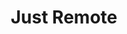 ---
title: 'Just Remote'
description: 'Discover fully and partially remote jobs from the greatest remote working companies'
link: 'https://justremote.co/'
imageURL: 'https://res.cloudinary.com/dc6mrv5cb/image/upload/v1701194697/personal-resources/jobs/justremote.co__oi5c8f.png'
---